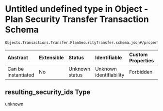 # Untitled undefined type in Object - Plan Security Transfer Transaction Schema

```txt
Objects.Transactions.Transfer.PlanSecurityTransfer.schema.json#/properties/resulting_security_ids
```



| Abstract            | Extensible | Status         | Identifiable            | Custom Properties | Additional Properties | Access Restrictions | Defined In                                                                                                                              |
| :------------------ | :--------- | :------------- | :---------------------- | :---------------- | :-------------------- | :------------------ | :-------------------------------------------------------------------------------------------------------------------------------------- |
| Can be instantiated | No         | Unknown status | Unknown identifiability | Forbidden         | Allowed               | none                | [PlanSecurityTransfer.schema.json*](../../schema/objects/transactions/transfer/PlanSecurityTransfer.schema.json "open original schema") |

## resulting_security_ids Type

unknown

